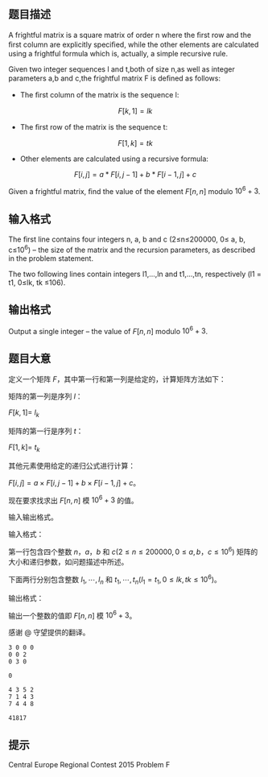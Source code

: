 ## 题目描述
A frightful matrix is a square matrix of order n where the ﬁrst row and the ﬁrst column are explicitly speciﬁed, while the other elements are calculated using a frightful formula which is, actually, a simple recursive rule. 

Given two integer sequences l and t,both of size n,as well as integer parameters a,b and c,the frightful matrix F is deﬁned as follows:

* The ﬁrst column of the matrix is the sequence l: 

$$F[k, 1] = lk$$ 

* The ﬁrst row of the matrix is the sequence t: 

$$F[1, k] = tk$$ 

* Other elements are calculated using a recursive formula: 

$$F[i,j]=a*F[i,j-1]+b*F[i-1,j]+c$$

Given a frightful matrix, ﬁnd the value of the element $F[n,n]$ modulo $10^6 +3$.

## 输入格式
The ﬁrst line contains four integers n, a, b and c (2≤n≤200000, 0≤ a, b, c≤$10^6$) – the size of the matrix and the recursion parameters, as described in the problem statement. 

The two following lines contain integers l1,...,ln and t1,...,tn, respectively (l1 = t1, 0≤lk, tk ≤106). 

## 输出格式
Output a single integer – the value of $F[n,n]$ modulo $10^6 +3$.

## 题目大意

定义一个矩阵 $F$，其中第一行和第一列是给定的，计算矩阵方法如下：

矩阵的第一列是序列  $l$：

 $F[k,1]=$  $l _ k$

矩阵的第一行是序列  $t$：

 $F[1,k]=$  $t _ k$

其他元素使用给定的递归公式进行计算：

$F[i,j]=a \times F[i,j-1]+b \times F[i-1,j]+c$。

现在要求找求出 $F[n,n]$ 模 $10^6+3$ 的值。

输入输出格式。

输入格式：

第一行包含四个整数 $n$，$a$，$b$ 和 $c(2 \le n \le 200000,0 \le a,b$，$c \le 10^6)$ 矩阵的大小和递归参数，如问题描述中所述。

下面两行分别包含整数 $l_1, \cdots ,l_n$ 和 $t_1, \cdots ,t_n(l_1=t_1,0 \le lk,tk \le 10^6)$。

输出格式：

输出一个整数的值即 $F[n,n]$ 模 $10^6+3$。

感谢 @ 守望提供的翻译。


```input1
3 0 0 0 
0 0 2 
0 3 0
```

```output1
0
```

```input2
4 3 5 2 
7 1 4 3 
7 4 4 8
```

```output2
41817
```

## 提示
Central Europe Regional Contest 2015 Problem F

